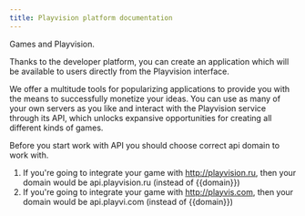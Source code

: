 ```yaml
---
title: Playvision platform documentation
---
```


Games and Playvision. 

Thanks to the developer platform, 
you can create an application which will be available to users directly from the Playvision interface.

We offer a multitude tools for popularizing applications to provide you with the means to successfully monetize your ideas. 
You can use as many of your own servers as you like and interact with the Playvision service through its API, 
which unlocks expansive opportunities for creating all different kinds of games.

Before you start work with API you should choose correct api domain to work with.
1. If you're going to integrate your game with http://playvision.ru, then your domain would be api.playvision.ru (instead of {{domain}})
1. If you're going to integrate your game with http://playvis.com, then your domain would be api.playvi.com (instead of {{domain}})
